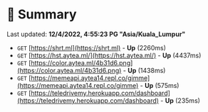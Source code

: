 # 📖 Summary
Last updated: **12/4/2022, 4:55:23 PG "Asia/Kuala_Lumpur"**

- `GET` [https://shrt.ml](https://shrt.ml) - **Up** (2260ms)
- `GET` [https://hst.aytea.ml/](https://hst.aytea.ml/) - **Up** (4437ms)
- `GET` [https://color.aytea.ml/4b31d6.png](https://color.aytea.ml/4b31d6.png) - **Up** (1438ms)
- `GET` [https://memeapi.aytea14.repl.co/gimme](https://memeapi.aytea14.repl.co/gimme) - **Up** (575ms)
- `GET` [https://teledrivemy.herokuapp.com/dashboard](https://teledrivemy.herokuapp.com/dashboard) - **Up** (235ms)
